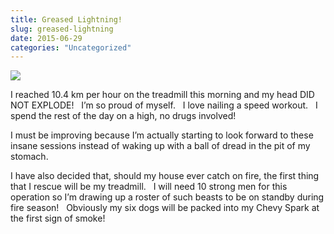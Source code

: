 ```yaml
---
title: Greased Lightning!
slug: greased-lightning
date: 2015-06-29
categories: "Uncategorized"
---
```


<p><img src="http://res.cloudinary.com/dy6grlu8z/image/upload/v1558842057/gdnq15ir4dkcsnzjhrbe.jpg"/></p>
<p>I reached 10.4 km per hour on the treadmill this morning and my head DID NOT EXPLODE!   I’m so proud of myself.   I love nailing a speed workout.   I spend the rest of the day on a high, no drugs involved!</p>
<p>I must be improving because I’m actually starting to look forward to these insane sessions instead of waking up with a ball of dread in the pit of my stomach.</p>
<p>I have also decided that, should my house ever catch on fire, the first thing that I rescue will be my treadmill.   I will need 10 strong men for this operation so I’m drawing up a roster of such beasts to be on standby during fire season!   Obviously my six dogs will be packed into my Chevy Spark at the first sign of smoke!</p>







